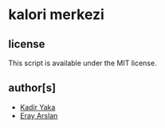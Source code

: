 # kalori merkezi

## license

This script is available under the MIT license.

## author[s]

* [Kadir Yaka](http://kadiryaka.com)
* [Eray Arslan](http://erayarslan.com)
